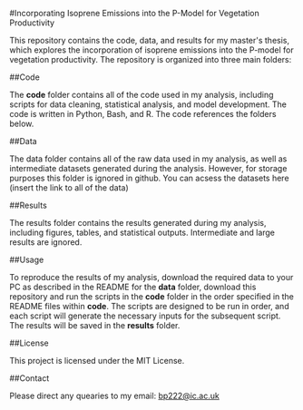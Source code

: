 #Incorporating Isoprene Emissions into the P-Model for Vegetation Productivity

This repository contains the code, data, and results for my master's thesis, which explores the incorporation of isoprene emissions into the P-model for vegetation productivity. The repository is organized into three main folders:

##Code

The **code** folder contains all of the code used in my analysis, including scripts for data cleaning, statistical analysis, and model development. The code is written in Python, Bash, and R. The code references the folders below. 

##Data

The data folder contains all of the raw data used in my analysis, as well as intermediate datasets generated during the analysis. However, for storage purposes this folder is ignored in github. You can acsess the datasets here (insert the link to all of the data) 

##Results

The results folder contains the results generated during my analysis, including figures, tables, and statistical outputs. Intermediate and large results are ignored. 

##Usage

To reproduce the results of my analysis, download the required data to your PC as described in the README for the **data** folder, download this repository and run the scripts in the **code** folder in the order specified in the README files within **code**. The scripts are designed to be run in order, and each script will generate the necessary inputs for the subsequent script. The results will be saved in the **results** folder.

##License

This project is licensed under the MIT License.

##Contact

Please direct any quearies to my email: bp222@ic.ac.uk
